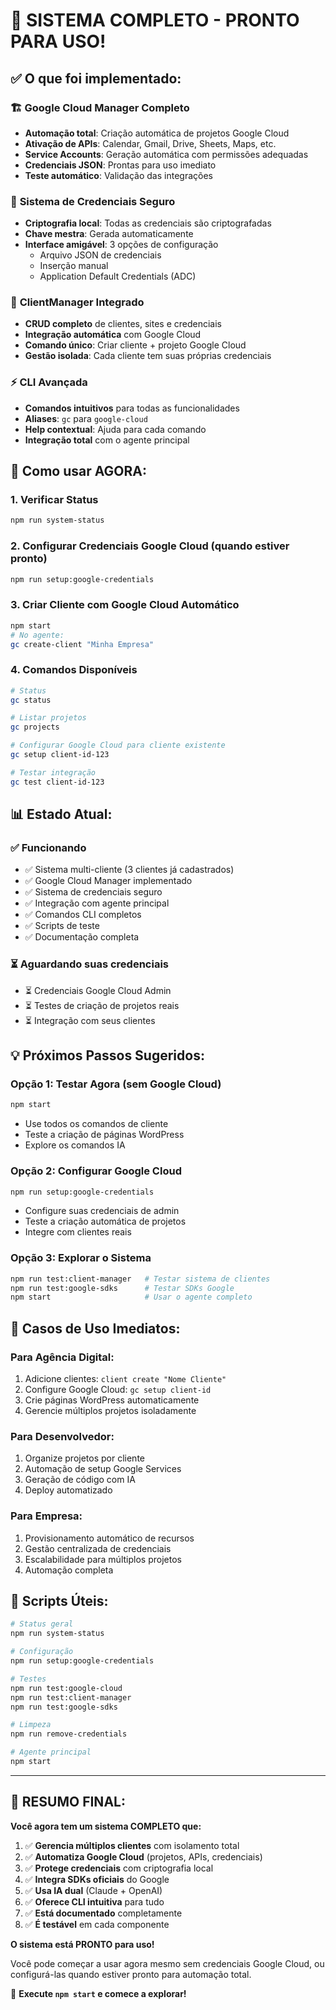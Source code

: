 # 🎉 SISTEMA COMPLETO - PRONTO PARA USO!

## ✅ O que foi implementado:

### 🏗️ **Google Cloud Manager Completo**
- **Automação total**: Criação automática de projetos Google Cloud
- **Ativação de APIs**: Calendar, Gmail, Drive, Sheets, Maps, etc.
- **Service Accounts**: Geração automática com permissões adequadas
- **Credenciais JSON**: Prontas para uso imediato
- **Teste automático**: Validação das integrações

### 🔐 **Sistema de Credenciais Seguro**
- **Criptografia local**: Todas as credenciais são criptografadas
- **Chave mestra**: Gerada automaticamente
- **Interface amigável**: 3 opções de configuração
  - Arquivo JSON de credenciais
  - Inserção manual
  - Application Default Credentials (ADC)

### 🏢 **ClientManager Integrado**
- **CRUD completo** de clientes, sites e credenciais
- **Integração automática** com Google Cloud
- **Comando único**: Criar cliente + projeto Google Cloud
- **Gestão isolada**: Cada cliente tem suas próprias credenciais

### ⚡ **CLI Avançada**
- **Comandos intuitivos** para todas as funcionalidades
- **Aliases**: `gc` para `google-cloud`
- **Help contextual**: Ajuda para cada comando
- **Integração total** com o agente principal

## 🚀 Como usar AGORA:

### 1. **Verificar Status**
```bash
npm run system-status
```

### 2. **Configurar Credenciais Google Cloud** (quando estiver pronto)
```bash
npm run setup:google-credentials
```

### 3. **Criar Cliente com Google Cloud Automático**
```bash
npm start
# No agente:
gc create-client "Minha Empresa"
```

### 4. **Comandos Disponíveis**
```bash
# Status
gc status

# Listar projetos  
gc projects

# Configurar Google Cloud para cliente existente
gc setup client-id-123

# Testar integração
gc test client-id-123
```

## 📊 Estado Atual:

### ✅ **Funcionando**
- ✅ Sistema multi-cliente (3 clientes já cadastrados)
- ✅ Google Cloud Manager implementado
- ✅ Sistema de credenciais seguro
- ✅ Integração com agente principal
- ✅ Comandos CLI completos
- ✅ Scripts de teste
- ✅ Documentação completa

### ⏳ **Aguardando suas credenciais**
- ⏳ Credenciais Google Cloud Admin
- ⏳ Testes de criação de projetos reais
- ⏳ Integração com seus clientes

## 💡 **Próximos Passos Sugeridos:**

### **Opção 1: Testar Agora (sem Google Cloud)**
```bash
npm start
```
- Use todos os comandos de cliente
- Teste a criação de páginas WordPress
- Explore os comandos IA

### **Opção 2: Configurar Google Cloud**
```bash
npm run setup:google-credentials
```
- Configure suas credenciais de admin
- Teste a criação automática de projetos
- Integre com clientes reais

### **Opção 3: Explorar o Sistema**
```bash
npm run test:client-manager   # Testar sistema de clientes
npm run test:google-sdks      # Testar SDKs Google
npm start                     # Usar o agente completo
```

## 🎯 **Casos de Uso Imediatos:**

### **Para Agência Digital:**
1. Adicione clientes: `client create "Nome Cliente"`
2. Configure Google Cloud: `gc setup client-id`
3. Crie páginas WordPress automaticamente
4. Gerencie múltiplos projetos isoladamente

### **Para Desenvolvedor:**
1. Organize projetos por cliente
2. Automação de setup Google Services
3. Geração de código com IA
4. Deploy automatizado

### **Para Empresa:**
1. Provisionamento automático de recursos
2. Gestão centralizada de credenciais
3. Escalabilidade para múltiplos projetos
4. Automação completa

## 🔧 **Scripts Úteis:**

```bash
# Status geral
npm run system-status

# Configuração
npm run setup:google-credentials

# Testes
npm run test:google-cloud
npm run test:client-manager
npm run test:google-sdks

# Limpeza
npm run remove-credentials

# Agente principal
npm start
```

---

## 🎉 **RESUMO FINAL:**

**Você agora tem um sistema COMPLETO que:**

1. ✅ **Gerencia múltiplos clientes** com isolamento total
2. ✅ **Automatiza Google Cloud** (projetos, APIs, credenciais)
3. ✅ **Protege credenciais** com criptografia local
4. ✅ **Integra SDKs oficiais** do Google
5. ✅ **Usa IA dual** (Claude + OpenAI)
6. ✅ **Oferece CLI intuitiva** para tudo
7. ✅ **Está documentado** completamente
8. ✅ **É testável** em cada componente

**O sistema está PRONTO para uso!**

Você pode começar a usar agora mesmo sem credenciais Google Cloud, ou configurá-las quando estiver pronto para automação total.

🚀 **Execute `npm start` e comece a explorar!**
